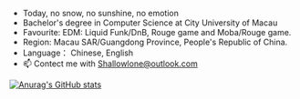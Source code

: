 - Today, no snow, no sunshine, no emotion
- Bachelor's degree in Computer Science at City University of Macau
- Favourite: EDM: Liquid Funk/DnB, Rouge game and Moba/Rouge game.
- Region: Macau SAR/Guangdong Province, People's Republic of China.
- Language： Chinese, English 
- 📫 Contect me with Shallowlone@outlook.com

<!---
ShallowLone/ShallowLone is a ✨ special ✨ repository because its `README.md` (this file) appears on your GitHub profile.
You can click the Preview link to take a look at your changes.
--->
[![Anurag's GitHub stats](https://github-readme-stats.vercel.app/api?username=Shallowlone)](https://github.com/anuraghazra/github-readme-stats)
